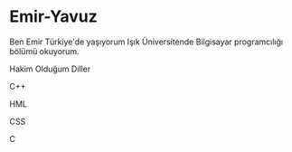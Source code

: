 # Emir-Yavuz
Ben Emir Türkiye'de yaşıyorum Işık Üniversitende Bilgisayar programcılığı bölümü okuyorum.

Hakim Olduğum Diller

C++

HML

CSS

C
